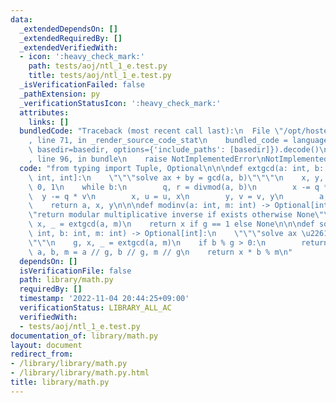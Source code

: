 ```yaml
---
data:
  _extendedDependsOn: []
  _extendedRequiredBy: []
  _extendedVerifiedWith:
  - icon: ':heavy_check_mark:'
    path: tests/aoj/ntl_1_e.test.py
    title: tests/aoj/ntl_1_e.test.py
  _isVerificationFailed: false
  _pathExtension: py
  _verificationStatusIcon: ':heavy_check_mark:'
  attributes:
    links: []
  bundledCode: "Traceback (most recent call last):\n  File \"/opt/hostedtoolcache/PyPy/3.7.13/x64/site-packages/onlinejudge_verify/documentation/build.py\"\
    , line 71, in _render_source_code_stat\n    bundled_code = language.bundle(stat.path,\
    \ basedir=basedir, options={'include_paths': [basedir]}).decode()\n  File \"/opt/hostedtoolcache/PyPy/3.7.13/x64/site-packages/onlinejudge_verify/languages/python.py\"\
    , line 96, in bundle\n    raise NotImplementedError\nNotImplementedError\n"
  code: "from typing import Tuple, Optional\n\n\ndef extgcd(a: int, b: int) -> Tuple[int,\
    \ int, int]:\n    \"\"\"solve ax + by = gcd(a, b)\"\"\"\n    x, y, u, v = 1, 0,\
    \ 0, 1\n    while b:\n        q, r = divmod(a, b)\n        x -= q * u\n      \
    \  y -= q * v\n        x, u = u, x\n        y, v = v, y\n        a, b = b, r\n\
    \    return a, x, y\n\n\ndef modinv(a: int, m: int) -> Optional[int]:\n    \"\"\
    \"return modular multiplicative inverse if exists otherwise None\"\"\"\n    g,\
    \ x, _ = extgcd(a, m)\n    return x if g == 1 else None\n\n\ndef solve_ax_b(a:\
    \ int, b: int, m: int) -> Optional[int]:\n    \"\"\"solve ax \u2261 b (mod m)\"\
    \"\"\n    g, x, _ = extgcd(a, m)\n    if b % g > 0:\n        return None\n   \
    \ a, b, m = a // g, b // g, m // g\n    return x * b % m\n"
  dependsOn: []
  isVerificationFile: false
  path: library/math.py
  requiredBy: []
  timestamp: '2022-11-04 20:44:25+09:00'
  verificationStatus: LIBRARY_ALL_AC
  verifiedWith:
  - tests/aoj/ntl_1_e.test.py
documentation_of: library/math.py
layout: document
redirect_from:
- /library/library/math.py
- /library/library/math.py.html
title: library/math.py
---
```

